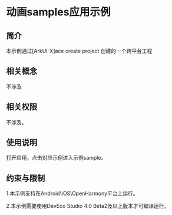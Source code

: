 # 动画samples应用示例
## 简介
本示例通过[ArkUI-X]ace create project 创建的一个跨平台工程
## 相关概念

不涉及

## 相关权限

不涉及。

## 使用说明

打开应用，点击对应示例进入示例sample。

## 约束与限制

1.本示例支持在Android\iOS\OpenHarmony平台上运行。

2.本示例需要使用DevEco Studio 4.0 Beta2及以上版本才可编译运行。